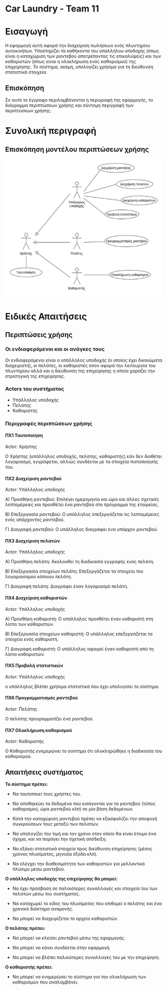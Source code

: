 # Car Laundry - Team 11

# Εισαγωγή

Η εφαρμογή αυτή αφορά την διαχείριση πωλήσεων ενός πλυντηρίου αυτοκινήτων. Υποστηρίζει τα καθήκοντα του υπαλλήλου υποδοχής (όπως είναι η καταχώριση των ραντεβού αποτρέποντας τις επικαλύψεις) και των καθαριστών (όπως είναι η ολοκλήρωση ενός καθαρισμού) της επιχείρησης. Το σύστημα, ακόμη, υπολογίζει  χρήσιμα για τη διεύθυνση στατιστικά στοιχεία.

## Επισκόπηση

Σε αυτό το έγγραφο περιλαμβάνονται η περιγραφή της εφαρμογής, το διάγραμμα περιπτώσεων χρήσης και σύντομη περιγραφή των περιπτώσεων χρήσης.

# Συνολική περιγραφή

## Επισκόπηση μοντέλου περιπτώσεων χρήσης

![Διάγραμμα περιπτώσεων χρήσης](requirements/use-case-diagram.png)

# Ειδικές Απαιτήσεις 

## Περιπτώσεις χρήσης

### Οι ενδιαφερόμενοι και οι ανάγκες τους

Οι ενδιαφερόμενοι είναι ο υπάλληλος υποδοχής (ο οποίος έχει δικαιώματα διαχειριστή), οι πελάτες, οι καθαριστές όσον αφορά την λειτουργία του πλυντηρίου αλλά και η διεύθυνση της επιχείρησης η οποία χαράζει την στρατηγική της επιχείρησης.

### Actors του συστήματος

* Υπάλληλος υποδοχής
* Πελάτης
* Καθαριστής

### Περιγραφές περιπτώσεων χρήσης

#### ΠΧ1 Ταυτοποίηση
Actor: Χρήστης

Ο Χρήστης (υπάλληλος υποδοχής, πελάτης, καθαριστής) εάν δεν διαθέτει λογαριασμό, εγγράφεται, αλλιώς συνδέεται με τα στοιχεία πιστοποίησής του.

#### ΠΧ2 Διαχείριση ραντεβού
Actor: Υπάλληλος υποδοχής

Α) Προσθήκη ραντεβού: Επιλέγει ημερομηνία και ώρα και άλλες σχετικές λεπτομέρειες και προσθέτει ένα ραντεβού στο πρόγραμμα της εταιρείας.

Β) Επεξεργασία ραντεβού: Ο υπάλληλος επεξεργάζεται τις λεπτομέρειες ενός υπάρχοντος ραντεβού.

Γ) Διαγραφή ραντεβού:  Ο υπάλληλος διαγράφει ένα υπάρχον ραντεβού.

#### ΠΧ3 Διαχείριση πελατών
Actor: Υπάλληλος υποδοχής

Α) Προσθήκη πελάτη: Ακολουθεί τη διαδικασία εγγραφής ενός πελάτη.

Β) Επεξεργασία στοιχείων πελάτη: Επεξεργάζεται τα στοιχεία του λογαριασαμού κάποιου πελάτη.

Γ) Διαγραφή πελάτη: Διαγράφει έναν λογαριασμό πελάτη.

#### ΠΧ4 Διαχείριση καθαριστών
Actor: Υπάλληλος υποδοχής

Α) Προσθήκη καθαριστή: Ο υπάλληλος προσθέτει έναν καθαριστή στη λίστα των καθαριστών.

Β) Επεξεργασία στοιχείων καθαριστή: Ο υπάλληλος επεξεργάζεται τα στοιχεία ενός καθαριστή.

Γ) Διαγραφή καθαριστή: Ο υπάλληλος αφαιρεί έναν καθαριστή από τη λίστα καθαριστών.

#### ΠΧ5 Προβολή στατιστικών
Actor: Υπάλληλος υποδοχής

ο υπάλληλος βλέπει χρήσιμα στατιστικά που έχει υπολογίσει το σύστημα.

#### ΠΧ6 Προγραμματισμός ραντεβού
Actor: Πελάτης

Ο πελάτης προγραμματίζει ένα ραντεβού.

#### ΠΧ7 Ολοκλήρωση καθαρισμού
Actor: Καθαριστής

Ο Καθαριστής ενημερώνει το σύστημα ότι ολοκληρώθηκε η διαδικασία του καθαρισμού.

## Απαιτήσεις συστήματος

 **Το σύστημα πρέπει:**
		 
 - Να ταυτοποιεί τους χρήστες του.
   
 - Να αποθηκεύει τα δεδομένα που εισάγονται για τα ραντεβού (τύπος καθαρισμού, ώρα ραντεβού κλπ)  σε μία βάση δεδομένων.
   	  
 - Κατά την καταχώριση ραντεβού πρέπει να εξασφαλίζει την αποφυγή
   	   συγκρούσεων τους μεταξύ των πελατών.
 - Να υπολογίζει την τιμή και τον χρόνο στον οποίο θα είναι έτοιμο ένα
   	   όχημα, και να παράγει την σχετική απόδειξη.

 - Να εξάγει στατιστικά στοιχεία προς διεύθυνση επιχείρησης (μέσος χρόνος πλυσίματος, μηνιαία έξοδα κλπ).
	   
 - Να ελέγχει την διαθεσιμότητα των καθαριστών για μελλοντικό πλύσιμο μέσω ραντεβού.


**O υπάλληλος υποδοχής της επιχείρησης θα μπορεί:**
		 
	 
 - Να έχει πρόσβαση σε παλαιότερες συναλλαγές και στοιχεία του των πελατών μέσω του συστήματος.
 
 - Να καταχωρεί το είδος του πλυσίματος που επιθυμεί ο πελάτης και ένα χρονικό διάστημα αναμονής.
 
 - Να μπορεί να διαχειρίζεται το αρχείο καθαριστών.
 
**Ο πελάτης πρέπει:**
  
 - Να μπορεί να κλείσει ραντεβού μέσω της εφαρμογής.
 
 - Να μπορεί να κάνει συνδέεται στην εφαρμογή.
 
 - Να μπορεί να βλέπει παλαιότερες συναλλαγές του με την επιχείρηση.
 
**Ο καθαριστής πρέπει:**
  
 - Να μπορεί να ενημερώσει το σύστημα για την ολοκλήρωση των καθαρισμών που αναλαμβάνει.
